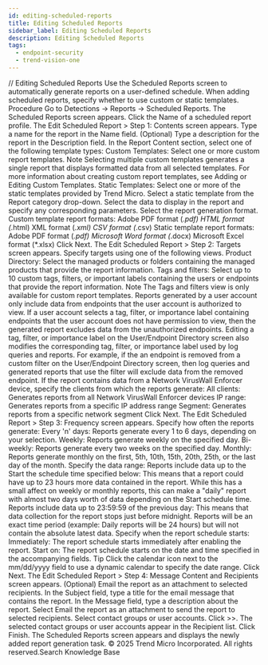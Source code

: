 ```yaml
---
id: editing-scheduled-reports
title: Editing Scheduled Reports
sidebar_label: Editing Scheduled Reports
description: Editing Scheduled Reports
tags:
  - endpoint-security
  - trend-vision-one
---
```


/*<![CDATA[*/ $('#title').html($('meta[name=map-description]').attr('content')); /*]]>*/ Editing Scheduled Reports Use the Scheduled Reports screen to automatically generate reports on a user-defined schedule. When adding scheduled reports, specify whether to use custom or static templates. Procedure Go to Detections → Reports → Scheduled Reports. The Scheduled Reports screen appears. Click the Name of a scheduled report profile. The Edit Scheduled Report > Step 1: Contents screen appears. Type a name for the report in the Name field. (Optional) Type a description for the report in the Description field. In the Report Content section, select one of the following template types: Custom Templates: Select one or more custom report templates. Note Selecting multiple custom templates generates a single report that displays formatted data from all selected templates. For more information about creating custom report templates, see Adding or Editing Custom Templates. Static Templates: Select one or more of the static templates provided by Trend Micro. Select a static template from the Report category drop-down. Select the data to display in the report and specify any corresponding parameters. Select the report generation format. Custom template report formats: Adobe PDF format (*.pdf) HTML format (*.html) XML format (*.xml) CSV format (*.csv) Static template report formats: Adobe PDF format (*.pdf) Microsoft Word format (*.docx) Microsoft Excel format (*.xlsx) Click Next. The Edit Scheduled Report > Step 2: Targets screen appears. Specify targets using one of the following views. Product Directory: Select the managed products or folders containing the managed products that provide the report information. Tags and filters: Select up to 10 custom tags, filters, or important labels containing the users or endpoints that provide the report information. Note The Tags and filters view is only available for custom report templates. Reports generated by a user account only include data from endpoints that the user account is authorized to view. If a user account selects a tag, filter, or importance label containing endpoints that the user account does not have permission to view, then the generated report excludes data from the unauthorized endpoints. Editing a tag, filter, or importance label on the User/Endpoint Directory screen also modifies the corresponding tag, filter, or importance label used by log queries and reports. For example, if the an endpoint is removed from a custom filter on the User/Endpoint Directory screen, then log queries and generated reports that use the filter will exclude data from the removed endpoint. If the report contains data from a Network VirusWall Enforcer device, specify the clients from which the reports generate: All clients: Generates reports from all Network VirusWall Enforcer devices IP range: Generates reports from a specific IP address range Segment: Generates reports from a specific network segment Click Next. The Edit Scheduled Report > Step 3: Frequency screen appears. Specify how often the reports generate: Every 'n' days: Reports generate every 1 to 6 days, depending on your selection. Weekly: Reports generate weekly on the specified day. Bi-weekly: Reports generate every two weeks on the specified day. Monthly: Reports generate monthly on the first, 5th, 10th, 15th, 20th, 25th, or the last day of the month. Specify the data range: Reports include data up to the Start the schedule time specified below: This means that a report could have up to 23 hours more data contained in the report. While this has a small affect on weekly or monthly reports, this can make a "daily" report with almost two days worth of data depending on the Start schedule time. Reports include data up to 23:59:59 of the previous day: This means that data collection for the report stops just before midnight. Reports will be an exact time period (example: Daily reports will be 24 hours) but will not contain the absolute latest data. Specify when the report schedule starts: Immediately: The report schedule starts immediately after enabling the report. Start on: The report schedule starts on the date and time specified in the accompanying fields. Tip Click the calendar icon next to the mm/dd/yyyy field to use a dynamic calendar to specify the date range. Click Next. The Edit Scheduled Report > Step 4: Message Content and Recipients screen appears. (Optional) Email the report as an attachment to selected recipients. In the Subject field, type a title for the email message that contains the report. In the Message field, type a description about the report. Select Email the report as an attachment to send the report to selected recipients. Select contact groups or user accounts. Click >>. The selected contact groups or user accounts appear in the Recipient list. Click Finish. The Scheduled Reports screen appears and displays the newly added report generation task. © 2025 Trend Micro Incorporated. All rights reserved.Search Knowledge Base